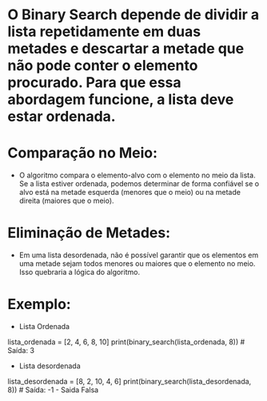 # O Binary Search depende de dividir a lista repetidamente em duas metades e descartar a metade que não pode conter o elemento procurado. Para que essa abordagem funcione, a lista deve estar ordenada.

# Comparação no Meio: 
- O algoritmo compara o elemento-alvo com o elemento no meio da lista. Se a lista estiver ordenada, podemos determinar de forma confiável se o alvo está na metade esquerda (menores que o meio) ou na metade direita (maiores que o meio).

# Eliminação de Metades: 
- Em uma lista desordenada, não é possível garantir que os elementos em uma metade sejam todos menores ou maiores que o elemento no meio. Isso quebraria a lógica do algoritmo.

# Exemplo:

- Lista Ordenada

lista_ordenada = [2, 4, 6, 8, 10]
print(binary_search(lista_ordenada, 8))  # Saída: 3

- Lista desordenada

lista_desordenada = [8, 2, 10, 4, 6]
print(binary_search(lista_desordenada, 8))  # Saída: -1 - Saida Falsa

